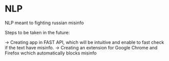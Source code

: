 # NLP
NLP meant to fighting russian misinfo

Steps to be taken in the future:

-> Creating app in FAST API, which will be intuitive and enable to fast check if the text have misinfo.
-> Creating an extension for Google Chrome and Firefox wchich automatically blocks misinfo

